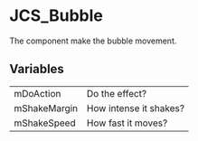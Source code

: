 # JCS_Bubble

The component make the bubble movement.


## Variables

<table>
  <tr>
    <td>mDoAction</td>
    <td>Do the effect?</td>
  </tr>
  <tr>
    <td>mShakeMargin</td>
    <td>How intense it shakes?</td>
  </tr>
  <tr>
    <td>mShakeSpeed</td>
    <td>How fast it moves?</td>
  </tr>
</table>
